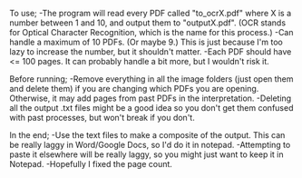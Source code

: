 To use;
-The program will read every PDF called "to_ocrX.pdf" where X is a number between 1 and 10, and output them to "outputX.pdf". 
	(OCR stands for Optical Character Recognition, which is the name for this process.)
-Can handle a maximum of 10 PDFs. (Or maybe 9.) This is just because I'm too lazy to increase the number, but it shouldn't matter.
-Each PDF should have <= 100 pages. It can probably handle a bit more, but I wouldn't risk it.

Before running;
-Remove everything in all the image folders (just open them and delete them) if you are changing which PDFs you are opening. 
	Otherwise, it may add pages from past PDFs in the interpretation.
-Deleting all the output .txt files might be a good idea so you don't get them confused with past processes, but won't break if you don't.

In the end;
-Use the text files to make a composite of the output. This can be really laggy in Word/Google Docs, so I'd do it in notepad.
-Attempting to paste it elsewhere will be really laggy, so you might just want to keep it in Notepad.
-Hopefully I fixed the page count.